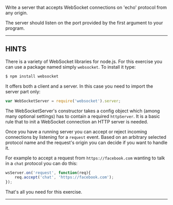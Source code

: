 Write a server that accepts WebSocket connections on 'echo' protocol from any origin.

The server should listen on the port provided by the first argument to your program.

----------------------------------------------------------------------
## HINTS

There is a variety of WebSocket libraries for node.js. For this exercise you can use a package named simply `websocket`.
To install it type:

```sh
$ npm install websocket
```

It offers both a client and a server. In this case you need to import the server part only:

```js
var WebSocketServer = require('websocket').server;
```

The WebSocketServer's constructor takes a config object which (among many optional settings) has to contain
a required `httpServer`. It is a basic rule that to init a WebSocket connection an HTTP server is needed.

Once you have a running server you can accept or reject incoming connections by listening for a `request` event.
Based on an arbitrary selected protocol name and the request's origin you can decide if you want to handle it.

For example to accept a request from `https://facebook.com` wanting to talk in a `chat` protocol you can do this:

```js
wsServer.on('request', function(req){
    req.accept('chat', 'https://facebook.com');
});
```

That's all you need for this exercise.

----------------------------------------------------------------------